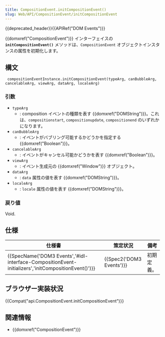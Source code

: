 ```yaml
---
title: CompositionEvent.initCompositionEvent()
slug: Web/API/CompositionEvent/initCompositionEvent
---
```


{{deprecated_header}}{{APIRef("DOM Events")}}

{{domxref("CompositionEvent")}} インターフェイスの **`initCompositionEvent()`** メソッドは、`CompositionEvent` オブジェクトインスタンスの属性を初期化します。

## 構文

```
 compositionEventInstance.initCompositionEvent(typeArg, canBubbleArg, cancelableArg, viewArg, dataArg, localeArg)
```

### 引数

- `typeArg`
  - : composition イベントの種類を表す {{domxref("DOMString")}}。これは、`compositionstart`, `compositionupdate`, `compositionend` のいずれかになります。
- `canBubbleArg`
  - : イベントがバブリング可能するかどうかを指定する {{domxref("Boolean")}}。
- `cancelableArg`
  - : イベントがキャンセル可能かどうかを表す {{domxref("Boolean")}}。
- `viewArg`
  - : イベント生成元の {{domxref("Window")}} オブジェクト。
- `dataArg`
  - : `data` 属性の値を表す {{domxref("DOMString")}}。
- `localeArg`
  - : `locale` 属性の値を表す {{domxref("DOMString")}}。

### 戻り値

Void.

## 仕様

| 仕様書                                                                                                                               | 策定状況                         | 備考       |
| ------------------------------------------------------------------------------------------------------------------------------------ | -------------------------------- | ---------- |
| {{SpecName('DOM3 Events','#idl-interface-CompositionEvent-initializers','initCompositionEvent()')}} | {{Spec2('DOM3 Events')}} | 初期定義。 |

## ブラウザー実装状況

{{Compat("api.CompositionEvent.initCompositionEvent")}}

## 関連情報

- {{domxref("CompositionEvent")}}
